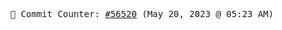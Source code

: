 <p align="center">
    <samp>
        📮 Commit Counter: <a href="https://github.com/Javascript-void0/Javascript-void0/commits/main">#56520</a> (May 20, 2023 @ 05:23 AM)
    </samp>
</p>